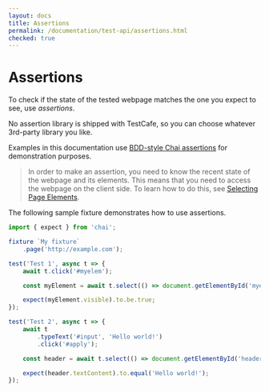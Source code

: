 ```yaml
---
layout: docs
title: Assertions
permalink: /documentation/test-api/assertions.html
checked: true
---
```

# Assertions

To check if the state of the tested webpage matches the one you expect to see, use *assertions*.

No assertion library is shipped with TestCafe, so you can choose whatever 3rd-party library you like.

Examples in this documentation use [BDD-style Chai assertions](http://chaijs.com/api/bdd/) for demonstration purposes.

> In order to make an assertion, you need to know the recent state of the webpage and its elements.
> This means that you need to access the webpage on the client side. To learn how to do this,
> see [Selecting Page Elements](selecting-page-elements/index.md).

The following sample fixture demonstrates how to use assertions.

```js
import { expect } from 'chai';

fixture `My fixture`
    .page('http://example.com');

test('Test 1', async t => {
    await t.click('#myelem');

    const myElement = await t.select(() => document.getElementById('myelem'));

    expect(myElement.visible).to.be.true;
});

test('Test 2', async t => {
    await t
        .typeText('#input', 'Hello world!')
        .click('#apply');

    const header = await t.select(() => document.getElementById('header'));

    expect(header.textContent).to.equal('Hello world!');
});
```